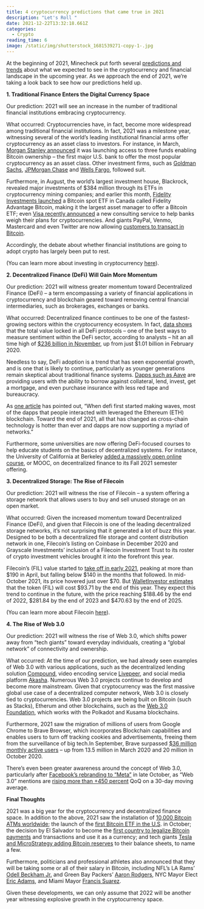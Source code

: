 ```yaml
---
title: 4 cryptocurrency predictions that came true in 2021
description: "Let's Roll "
date: 2021-12-22T13:32:18.661Z
categories:
  - Crypto
reading_time: 6
image: /static/img/shutterstock_1681539271-copy-1-.jpg
---
```

At the beginning of 2021, Minecheck put forth several [predictions and trends](https://www.minecheck.com/posts/minecheck%E2%80%99s-predictions-and-trends-for-2021/) about what we expected to see in the cryptocurrency and financial landscape in the upcoming year. As we approach the end of 2021, we’re taking a look back to see how our predictions held up. 

**1. Traditional Finance Enters the Digital Currency Space**

Our prediction: 2021 will see an increase in the number of traditional financial institutions embracing cryptocurrency. 

What occurred: Cryptocurrencies have, in fact, become more widespread among traditional financial institutions. In fact, 2021 was a milestone year, witnessing several of the world’s leading institutional financial arms offer cryptocurrency as an asset class to investors. For instance, in March, [Morgan Stanley announced](https://www.cnbc.com/2021/03/17/bitcoin-morgan-stanley-is-the-first-big-us-bank-to-offer-wealthy-clients-access-to-bitcoin-funds.html) it was launching access to three funds enabling Bitcoin ownership – the first major U.S. bank to offer the most popular cryptocurrency as an asset class. Other investment firms, such as [Goldman Sachs](https://www.reuters.com/business/finance/goldman-sachs-offers-bitcoin-derivatives-investors-bloomberg-news-2021-05-06/), [JPMorgan Chase](https://www.forbes.com/sites/emilymason/2021/07/22/bitcoin-about-face-jpmorgan-opens-crypto-trading-to-all-clients/?sh=21f6ddc544a5) and [Wells Fargo](https://www.businesswire.com/news/home/20211005005811/en/U.S.-Bank-announces-new-cryptocurrency-custody-services-for-institutional-investment-managers), followed suit. 

Furthermore, in August, the world’s largest investment house, Blackrock, revealed major investments of $384 million through its ETFs in cryptocurrency mining companies; and earlier this month, [Fidelity Investments launched](https://www.cityam.com/crypto-investment-product-offerings-grow-as-regulators-expect-crypto-market-consolidation/) a Bitcoin spot ETF in Canada called Fidelity Advantage Bitcoin, making it the largest asset manager to offer a Bitcoin ETF; even [Visa recently announced](https://uk.news.yahoo.com/visa-to-open-crypto-consulting-service-for-banks-144506706.html) a new consulting service to help banks weigh their plans for cryptocurrencies. And giants PayPal, Venmo, Mastercard and even Twitter are now allowing [customers to transact in Bitcoin](https://www.cnn.com/2021/04/20/investing/venmo-cryptocurrency/index.html).

Accordingly, the debate about whether financial institutions are going to adopt crypto has largely been put to rest. 

(You can learn more about investing in cryptocurrency [here](https://www.minecheck.com/posts/investing-in-cryptocurrency-part-1/)).

**2. Decentralized Finance (DeFi) Will Gain More Momentum**

Our prediction: 2021 will witness greater momentum toward Decentralized Finance (DeFi) – a term encompassing a variety of financial applications in cryptocurrency and blockchain geared toward removing central financial intermediaries, such as brokerages, exchanges or banks.

What occurred: Decentralized finance continues to be one of the fastest-growing sectors within the cryptocurrency ecosystem. In fact, [data shows](https://elevenews.com/2021/09/02/defi-literacy-universities-embrace-decentralized-finance-education/) that the total value locked in all DeFi protocols – one of the best ways to measure sentiment within the DeFi sector, according to analysts – hit an all time high of [$236 billion in November](https://menafn.com/1103084193/DeFi-Total-Value-Locked-Hits-All-Time-High-of-236-Billion), up from just $1.01 billion in February 2020.

Needless to say, DeFi adoption is a trend that has seen exponential growth, and is one that is likely to continue, particularly as younger generations remain skeptical about traditional finance systems. [Dapps such as Aave](https://aave.com/) are providing users with the ability to borrow against collateral, lend, invest, get a mortgage, and even purchase insurance with less red tape and bureaucracy. 

As [one article](https://news.bitcoin.com/while-the-value-locked-in-defi-soars-dozens-of-dapps-leverage-cross-chain-support/) has pointed out, “When defi first started making waves, most of the dapps that people interacted with leveraged the Ethereum (ETH) blockchain. Toward the end of 2021, all that has changed as cross-chain technology is hotter than ever and dapps are now supporting a myriad of networks.” 

Furthermore, some universities are now offering DeFi-focused courses to help educate students on the basics of decentralized systems. For instance, the University of California at Berkeley [added a massively open online course](https://www.zcens.com/2021/12/defi-literacy-universities-embrace.html), or MOOC, on decentralized finance to its Fall 2021 semester offering.

**3. Decentralized Storage: The Rise of Filecoin** 

Our prediction: 2021 will witness the rise of Filecoin – a system offering a storage network that allows users to buy and sell unused storage on an open market.

What occurred: Given the increased momentum toward Decentralized Finance (DeFi), and given that Filecoin is one of the leading decentralized storage networks, it’s not surprising that it generated a lot of buzz this year. Designed to be both a decentralized file storage and content distribution network in one, Filecoin’s listing on Coinbase in December 2020 and Grayscale Investments’ inclusion of a Filecoin Investment Trust to its roster of crypto investment vehicles brought it into the forefront this year. 

Filecoin’s (FIL) value started to [take off in early 2021](https://www.msn.com/en-us/money/savingandinvesting/what-is-filecoin-fil-how-to-buy-fil/ar-AAQGH5F?ocid=BingNewsSearch), peaking at more than $190 in April, but falling below $140 in the months that followed. In mid-October 2021, its price hovered just over $70. But [WalletInvestor estimates](https://stormgain.com/blog/filecoin-fil-price-prediction#nav_head_10) that the token (FIL) will cost $93.71 by the end of this year. They expect this trend to continue in the future, with the price reaching $188.46 by the end of 2022, $281.84 by the end of 2023 and $470.63 by the end of 2025.

(You can learn more about Filecoin [here](https://www.minecheck.com/posts/filecoin-why-it%E2%80%99s-unique-and-why-it-matters/)).

**4. The Rise of Web 3.0** 

Our prediction: 2021 will witness the rise of Web 3.0, which shifts power away from “tech giants” toward everyday individuals, creating a “global network” of connectivity and ownership.

What occurred: At the time of our prediction, we had already seen examples of Web 3.0 with various applications, such as the decentralized lending solution [Compound](https://compound.finance/), video encoding service [Livepeer](https://livepeer.org/), and social media platform [Akasha](https://akasha.world/). Numerous Web 3.0 projects continue to develop and become more mainstream. Given that cryptocurrency was the first massive global use case of a decentralized computer network, Web 3.0 is closely tied to cryptocurrencies. Web 3.0 projects are being built on Bitcoin (such as Stacks), Etherum and other blockchains, such as the [Web 3.0 Foundation](https://web3.foundation/), which works with the Polkadot and Kusama blockchains. 

Furthermore, 2021 saw the migration of millions of users from Google Chrome to Brave Browser, which incorporates Blockchain capabilities and enables users to turn off tracking cookies and advertisements, freeing them from the surveillance of big tech.In September, Brave surpassed [$36 million monthly active users](https://brave.com/36m-mau/) – up from 13.5 million in March 2020 and 20 million in October 2020. 

There’s even been greater awareness around the concept of Web 3.0, particularly after [Facebook’s rebranding to “Meta”](https://www.cnbc.com/2021/10/28/facebook-changes-company-name-to-meta.html) in late October, as “Web 3.0” mentions are [rising more than +450 percent](https://home.likefolio.com/web-3-0-is-here-to-stay/) QoQ on a 30-day moving average. 

**Final Thoughts**

2021 was a big year for the cryptocurrency and decentralized finance space. In addition to the above, 2021 saw the installation of [10,000 Bitcoin ATMs worldwide](https://www.analyticsinsight.net/over-10000-bitcoin-atms-installed-globally-in-2021-as-demand-for-crypto-surges/); the launch of the [first Bitcoin ETF in the U.S](https://www.cnbc.com/2021/10/18/first-bitcoin-futures-etf-starts-trading-tuesday-what-to-know-.html). in October; the decision by El Salvador to become the [first country to legalize Bitcoin payments](https://www.cnbc.com/2021/06/05/el-salvador-becomes-the-first-country-to-adopt-bitcoin-as-legal-tender-.html) and transactions and use it as a currency; and tech giants [Tesla and MicroStrategy adding Bitcoin reserves](https://www.msn.com/en-us/money/other/companies-with-the-most-bitcoin-on-their-balance-sheets/ar-AANORn5) to their balance sheets, to name a few.

Furthermore, politicians and professional athletes also announced that they will be taking some or all of their salary in Bitcoin, including NFL’s LA Rams’ [Odell Beckham Jr.](https://thehill.com/blogs/in-the-know/in-the-know/582978-odell-beckham-jr-taking-salary-in-bitcoin-giving-away-1m-in) and Green Bay Packers’ [Aaron Rodgers](https://www.packernet.com/blog/2021/11/28/aaron-rodgers-taking-part-of-his-2021-salary-in-bitcoin/), NYC Mayor Elect [Eric Adams](https://www.cnbc.com/2021/11/04/new-york-mayor-elect-eric-adams-to-take-first-3-paychecks-in-bitcoin.html), and Miami Mayor [Francis Suarez](https://bitcoinmagazine.com/business/miami-mayor-to-take-his-entire-salary-in-bitcoin).

Given these developments, we can only assume that 2022 will be another year witnessing explosive growth in the cryptocurrency space.